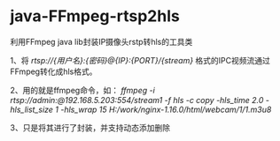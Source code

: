 # java-FFmpeg-rtsp2hls
利用FFmpeg java lib封装IP摄像头rstp转hls的工具类

1、将  <i>rtsp://{用户名}:{密码}@{IP}:{PORT}/{stream}</i>  格式的IPC视频流通过FFmpeg转化成hls格式。

2、用的就是ffmpeg命令，如：  <i>ffmpeg -i rtsp://admin:@192.168.5.203:554/stream1 -f hls -c copy -hls_time 2.0 -hls_list_size 1 -hls_wrap 15 H:/work/nginx-1.16.0/html/webcam/1/1.m3u8</i>

3、只是将其进行了封装，并支持动态添加删除
